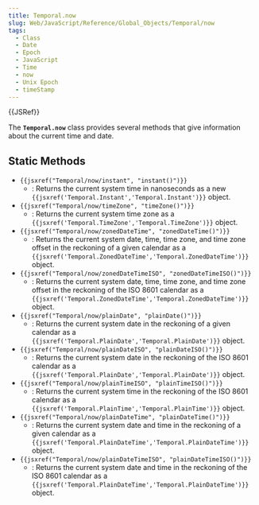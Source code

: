 ```yaml
---
title: Temporal.now
slug: Web/JavaScript/Reference/Global_Objects/Temporal/now
tags:
  - Class
  - Date
  - Epoch
  - JavaScript
  - Time
  - now
  - Unix Epoch
  - timeStamp
---
```

{{JSRef}}

<p class="summary"><span class="seoSummary">The <strong><code>Temporal.now</code></strong> class provides several methods that give information about the current time and date.</span></p>

## Static Methods

- `{{jsxref("Temporal/now/instant", "instant()")}}`
  - : Returns the current system time in nanoseconds as a new
    `{{jsxref('Temporal.Instant','Temporal.Instant')}}` object.
- `{{jsxref("Temporal/now/timeZone", "timeZone()")}}`
  - : Returns the current system time zone as a
    `{{jsxref('Temporal.TimeZone','Temporal.TimeZone')}}`
    object.
- `{{jsxref("Temporal/now/zonedDateTime", "zonedDateTime()")}}`
  - : Returns the current system date, time, time zone, and time zone offset in
    the reckoning of a given calendar as a
    `{{jsxref('Temporal.ZonedDateTime','Temporal.ZonedDateTime')}}`
    object.
- `{{jsxref("Temporal/now/zonedDateTimeISO", "zonedDateTimeISO()")}}`
  - : Returns the current system date, time, time zone, and time zone offset in
    the reckoning of the ISO 8601 calendar as a
    `{{jsxref('Temporal.ZonedDateTime','Temporal.ZonedDateTime')}}`
    object.
- `{{jsxref("Temporal/now/plainDate", "plainDate()")}}`
  - : Returns the current system date in the reckoning of a given calendar as a
    `{{jsxref('Temporal.PlainDate','Temporal.PlainDate')}}`
    object.
- `{{jsxref("Temporal/now/plainDateISO", "plainDateISO()")}}`
  - : Returns the current system date in the reckoning of the ISO 8601 calendar
    as a
    `{{jsxref('Temporal.PlainDate','Temporal.PlainDate')}}`
    object.
- `{{jsxref("Temporal/now/plainTimeISO", "plainTimeISO()")}}`
  - : Returns the current system time in the reckoning of the ISO 8601 calendar
    as a
    `{{jsxref('Temporal.PlainTime','Temporal.PlainTime')}}`
    object.
- `{{jsxref("Temporal/now/plainDateTime", "plainDateTime()")}}`
  - : Returns the current system date and time in the reckoning of a given
    calendar as a
    `{{jsxref('Temporal.PlainDateTime','Temporal.PlainDateTime')}}`
    object.
- `{{jsxref("Temporal/now/plainDateTimeISO", "plainDateTimeISO()")}}`
  - : Returns the current system date and time in the reckoning of the ISO 8601
    calendar as a
    `{{jsxref('Temporal.PlainDateTime','Temporal.PlainDateTime')}}`
    object.
